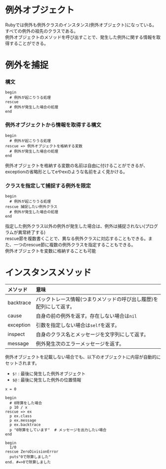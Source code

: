 # 例外オブジェクト
Rubyでは例外も例外クラスのインスタンス(例外オブジェクト)になっている。<br>
すべての例外の祖先のクラスである。<br>
例外オブジェクトのメソッドを呼び出すことで、発生した例外に関する情報を取得することができる。

# 例外を捕捉
### 構文
```
begin
  # 例外が起こりうる処理
rescue
  # 例外が発生した場合の処理
end
```
### 例外オブジェクトから情報を取得する構文
```
begin
  # 例外が起こりうる処理
rescue => 例外オブジェクトを格納する変数
  # 例外が発生した場合の処理
end
```
例外オブジェクトを格納する変数の名前は自由に付けることができるが、
exceptionの省略形としてeやexのような名前をよく見かける。

### クラスを指定して捕捉する例外を限定
```
begin
  # 例外が起こりうる処理
rescue 捕捉したい例外クラス
  # 例外が発生した場合の処理
end
```
指定した例外クラス以外の例外が発生した場合は、例外は捕捉されない(プログラムが異常終了する)<br>
rescue節を複数書くことで、異なる例外クラスに対応することもできる。また、一つのrescue節に複数の例外クラスを指定することもできる。<br>
例外オブジェクトを変数に格納することも可能

# インスタンスメソッド
| メソッド | 意味 |
| :--- | :--- |
| backtrace | バックトレース情報(つまりメソッドの呼び出し履歴)を配列にして返す。 |
| cause | 自身の前の例外を返す。存在しない場合は`nil` |
| exception | 引数を指定しない場合は`self`を返す。|
| inspect | 自身のクラス名とメッセージを文字列にして返す。 |
| message | 例外発生次のエラーメッセージを返す。 |

例外オブジェクトを記載しない場合でも、以下のオブジェクトに内容が自動的にセットされます。
- `$!` : 最後に発生した例外オブジェクト
- `$@` : 最後に発生した例外の位置情報


```
x = 0

begin
  # 0除算をした場合
  p 10 / x
rescue => ex
  p ex.class
  p ex.message
  p ex.backtrace
  p "0除算をしています"  # メッセージを出力したい場合
end

begin
  1/0
rescue ZeroDivisionError
  puts"0で除算しました"
end. #=>0で除算しました

```

